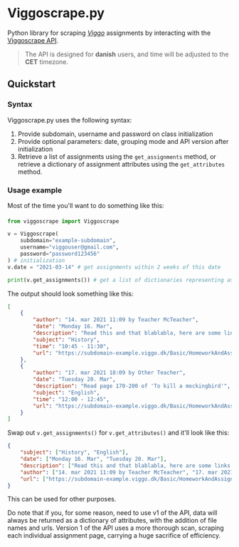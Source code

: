 # Viggoscrape.py

Python library for scraping *[Viggo](http://viggo.dk/)* assignments by interacting with the [Viggoscrape API](https://viggoscrape.nangurepo.com/).

>The API is designed for **danish** users, and time will be adjusted to the **CET** timezone.

## Quickstart

### Syntax

Viggoscrape.py uses the following syntax:
1. Provide subdomain, username and password on class initialization
2. Provide optional parameters: date, grouping mode and API version after initialization
3. Retrieve a list of assignments using the `get_assignments` method, or retrieve a
dictionary of assignment attributes using the `get_attributes` method.

### Usage example

Most of the time you'll want to do something like this:

#### 

```python
from viggoscrape import Viggoscrape

v = Viggoscrape(
    subdomain="example-subdomain",
    username="viggouser@gmail.com",
    password="password123456"
) # initialization
v.date = "2021-03-14" # get assignments within 2 weeks of this date

print(v.get_assignments()) # get a list of dictionaries representing assignments

```

The output should look something like this:
```json
[
    {
        "author": "14. mar 2021 11:09 by Teacher McTeacher",
        "date": "Monday 16. Mar",
        "description": "Read this and that blablabla, here are some links: https://github.com/nangurepo/ https://viggoscrape.xyz/",
        "subject": "History",
        "time": "10:45 - 11:30",
        "url": "https://subdomain-example.viggo.dk/Basic/HomeworkAndAssignment/Details/1234/#modal"
    },
    {
        "author": "17. mar 2021 18:09 by Other Teacher",
        "date": "Tuesday 20. Mar",
        "description": "Read page 170-200 of 'To kill a mockingbird'",
        "subject": "English",
        "time": "12:00 - 12:45",
        "url": "https://subdomain-example.viggo.dk/Basic/HomeworkAndAssignment/Details/5678/#modal"
    }
]
```
Swap out `v.get_assignments()` for `v.get_attributes()` and it'll look like this:

```json
{
    "subject": ["History", "English"],
    "date": ["Monday 16. Mar", "Tuesday 20. Mar"],
    "description": ["Read this and that blablabla, here are some links: https://github.com/nangurepo/ https://viggoscrape.xyz/", "Read page 170-200 of 'To kill a mockingbird'"],
    "author": ["14. mar 2021 11:09 by Teacher McTeacher", "17. mar 2021 18:09 by Other Teacher"],
    "url": ["https://subdomain-example.viggo.dk/Basic/HomeworkAndAssignment/Details/1234/#modal", "https://subdomain-example.viggo.dk/Basic/HomeworkAndAssignment/Details/5678/#modal"]
}
```
This can be used for other purposes.

Do note that if you, for some reason, need to use v1 of the API, data will always be returned as a dictionary of attributes, with the addition of file names and urls. Version 1 of the API uses a more thorough scan, scraping each individual assignment page, carrying a huge sacrifice of efficiency.

